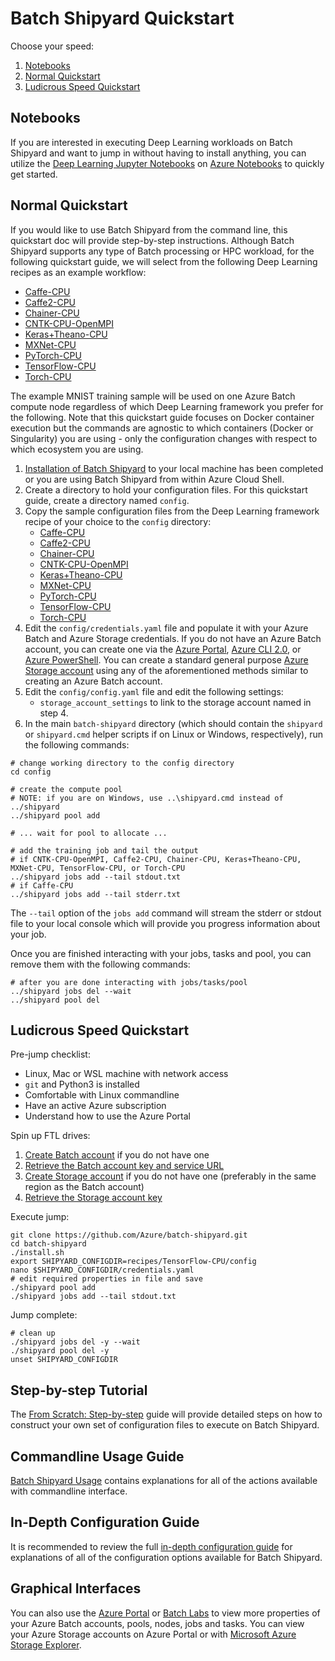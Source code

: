 # Batch Shipyard Quickstart
Choose your speed:

1. [Notebooks](#notebooks)
2. [Normal Quickstart](#normal)
3. [Ludicrous Speed Quickstart](#ludicrous)

## <a name="notebooks"></a>Notebooks
If you are interested in executing Deep Learning workloads on Batch Shipyard
and want to jump in without having to install anything, you can utilize the
[Deep Learning Jupyter Notebooks](https://github.com/Azure/batch-shipyard/blob/master/contrib/notebooks/deep_learning)
on [Azure Notebooks](https://notebooks.azure.com/) to quickly get started.

## <a name="normal"></a>Normal Quickstart
If you would like to use Batch Shipyard from the command line, this quickstart
doc will provide step-by-step instructions. Although Batch Shipyard
supports any type of Batch processing or HPC workload, for the following
quickstart guide, we will select from the following Deep Learning recipes
as an example workflow:

* [Caffe-CPU](https://github.com/Azure/batch-shipyard/blob/master/recipes/Caffe-CPU)
* [Caffe2-CPU](https://github.com/Azure/batch-shipyard/blob/master/recipes/Caffe2-CPU)
* [Chainer-CPU](https://github.com/Azure/batch-shipyard/blob/master/recipes/Chainer-CPU)
* [CNTK-CPU-OpenMPI](https://github.com/Azure/batch-shipyard/blob/master/recipes/CNTK-CPU-OpenMPI)
* [Keras+Theano-CPU](https://github.com/Azure/batch-shipyard/blob/master/recipes/Keras+Theano-CPU)
* [MXNet-CPU](https://github.com/Azure/batch-shipyard/blob/master/recipes/MXNet-CPU)
* [PyTorch-CPU](https://github.com/Azure/batch-shipyard/blob/master/recipes/PyTorch-CPU)
* [TensorFlow-CPU](https://github.com/Azure/batch-shipyard/blob/master/recipes/TensorFlow-CPU)
* [Torch-CPU](https://github.com/Azure/batch-shipyard/blob/master/recipes/Torch-CPU)

The example MNIST training sample will be used on one Azure Batch compute node
regardless of which Deep Learning framework you prefer for the following.
Note that this quickstart guide focuses on Docker container execution but
the commands are agnostic to which containers (Docker or Singularity) you
are using - only the configuration changes with respect to which ecosystem
you are using.

1. [Installation of Batch Shipyard](01-batch-shipyard-installation.md)
to your local machine has been completed or you are using Batch Shipyard
from within Azure Cloud Shell.
2. Create a directory to hold your configuration files. For this quickstart
guide, create a directory named `config`.
3. Copy the sample configuration files from the Deep Learning framework recipe
of your choice to the `config` directory:
    * [Caffe-CPU](https://github.com/Azure/batch-shipyard/blob/master/recipes/Caffe-CPU/config/)
    * [Caffe2-CPU](https://github.com/Azure/batch-shipyard/blob/master/recipes/Caffe2-CPU/config/)
    * [Chainer-CPU](https://github.com/Azure/batch-shipyard/blob/master/recipes/Chainer-CPU/config/)
    * [CNTK-CPU-OpenMPI](https://github.com/Azure/batch-shipyard/blob/master/recipes/CNTK-CPU-OpenMPI/config/singlenode/)
    * [Keras+Theano-CPU](https://github.com/Azure/batch-shipyard/blob/master/recipes/Keras+Theano-CPU/config/)
    * [MXNet-CPU](https://github.com/Azure/batch-shipyard/blob/master/recipes/MXNet-CPU/config/singlenode/)
    * [PyTorch-CPU](https://github.com/Azure/batch-shipyard/blob/master/recipes/PyTorch-CPU/config/)
    * [TensorFlow-CPU](https://github.com/Azure/batch-shipyard/blob/master/recipes/TensorFlow-CPU/config/)
    * [Torch-CPU](https://github.com/Azure/batch-shipyard/blob/master/recipes/Torch-CPU/config/)
4. Edit the `config/credentials.yaml` file and populate it with your Azure
Batch and Azure Storage credentials. If you do not have an Azure Batch account,
you can create one via the
[Azure Portal](https://azure.microsoft.com/documentation/articles/batch-account-create-portal/),
[Azure CLI 2.0](https://docs.microsoft.com/cli/azure/install-azure-cli), or
[Azure PowerShell](https://azure.microsoft.com/documentation/articles/batch-powershell-cmdlets-get-started/).
You can create a standard general purpose
[Azure Storage account](https://docs.microsoft.com/azure/storage/storage-create-storage-account#create-a-storage-account)
using any of the aforementioned methods similar to creating an Azure Batch
account.
5. Edit the `config/config.yaml` file and edit the following settings:
    * `storage_account_settings` to link to the storage account named in step 4.
6. In the main `batch-shipyard` directory (which should contain the
`shipyard` or `shipyard.cmd` helper scripts if on Linux or Windows,
respectively), run the following commands:
```shell
# change working directory to the config directory
cd config

# create the compute pool
# NOTE: if you are on Windows, use ..\shipyard.cmd instead of ../shipyard
../shipyard pool add

# ... wait for pool to allocate ...

# add the training job and tail the output
# if CNTK-CPU-OpenMPI, Caffe2-CPU, Chainer-CPU, Keras+Theano-CPU, MXNet-CPU, TensorFlow-CPU, or Torch-CPU
../shipyard jobs add --tail stdout.txt
# if Caffe-CPU
../shipyard jobs add --tail stderr.txt
```
The `--tail` option of the `jobs add` command will stream the stderr or stdout
file to your local console which will provide you progress information about
your job.

Once you are finished interacting with your jobs, tasks and pool, you can
remove them with the following commands:
```shell
# after you are done interacting with jobs/tasks/pool
../shipyard jobs del --wait
../shipyard pool del
```

## <a name="ludicrous"></a>Ludicrous Speed Quickstart
Pre-jump checklist:

* Linux, Mac or WSL machine with network access
* `git` and Python3 is installed
* Comfortable with Linux commandline
* Have an active Azure subscription
* Understand how to use the Azure Portal

Spin up FTL drives:

1. [Create Batch account](https://portal.azure.com/#create/Microsoft.BatchAccount) if you do not have one
2. [Retrieve the Batch account key and service URL](https://portal.azure.com/#blade/HubsExtension/Resources/resourceType/Microsoft.Batch%2FbatchAccounts)
3. [Create Storage account](https://portal.azure.com/#create/Microsoft.StorageAccount-ARM) if you do not have one (preferably in the same region as the Batch account)
4. [Retrieve the Storage account key](https://portal.azure.com/#blade/HubsExtension/Resources/resourceType/Microsoft.Storage%2FStorageAccounts)

Execute jump:
```shell
git clone https://github.com/Azure/batch-shipyard.git
cd batch-shipyard
./install.sh
export SHIPYARD_CONFIGDIR=recipes/TensorFlow-CPU/config
nano $SHIPYARD_CONFIGDIR/credentials.yaml
# edit required properties in file and save
./shipyard pool add
./shipyard jobs add --tail stdout.txt
```

Jump complete:
```shell
# clean up
./shipyard jobs del -y --wait
./shipyard pool del -y
unset SHIPYARD_CONFIGDIR
```

## Step-by-step Tutorial
The [From Scratch: Step-by-step](05-batch-shipyard-from-scratch-step-by-step.md)
guide will provide detailed steps on how to construct your own set of
configuration files to execute on Batch Shipyard.

## Commandline Usage Guide
[Batch Shipyard Usage](20-batch-shipyard-usage.md) contains explanations for
all of the actions available with commandline interface.

## In-Depth Configuration Guide
It is recommended to review the full
[in-depth configuration guide](10-batch-shipyard-configuration.md) for
explanations of all of the configuration options available for Batch Shipyard.

## Graphical Interfaces
You can also use the [Azure Portal](https://portal.azure.com) or
[Batch Labs](https://github.com/Azure/BatchLabs) to
view more properties of your Azure Batch accounts, pools, nodes, jobs and
tasks. You can view your Azure Storage accounts on Azure Portal or with
[Microsoft Azure Storage Explorer](http://storageexplorer.com/).
